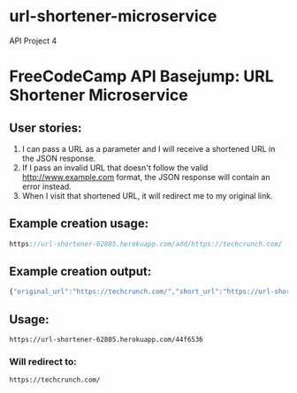 # url-shortener-microservice
API Project 4

# FreeCodeCamp API Basejump: URL Shortener Microservice
## User stories:
1. I can pass a URL as a parameter and I will receive a shortened URL in the JSON response.
2. If I pass an invalid URL that doesn't follow the valid http://www.example.com format, the JSON response will contain an error instead.
3. When I visit that shortened URL, it will redirect me to my original link.

## Example creation usage:

```js
https://url-shortener-62805.herokuapp.com/add/https://techcrunch.com/
```

## Example creation output:

```js
{"original_url":"https://techcrunch.com/","short_url":"https://url-shortener-62805.herokuapp.com/44f6536"}
```

## Usage:

```
https://url-shortener-62805.herokuapp.com/44f6536
```

### Will redirect to:

```
https://techcrunch.com/
